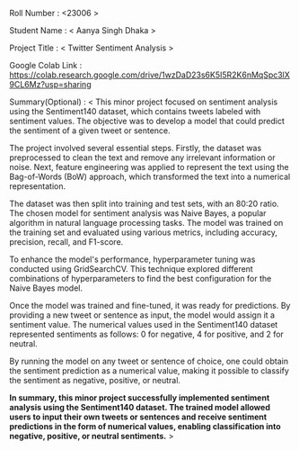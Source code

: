 Roll Number       :   <23006 >

Student Name      :   < Aanya Singh Dhaka >

Project Title     :   < Twitter Sentiment Analysis >

Google Colab Link :   <https://colab.research.google.com/drive/1wzDaD23s6K5I5R2K6nMqSpc3lX9CL6Mz?usp=sharing>

Summary(Optional) :   < This minor project focused on sentiment analysis using the Sentiment140 dataset, which contains tweets labeled with sentiment values. The objective was to develop a model that could predict the sentiment of a given tweet or sentence.

The project involved several essential steps. Firstly, the dataset was preprocessed to clean the text and remove any irrelevant information or noise. Next, feature engineering was applied to represent the text using the Bag-of-Words (BoW) approach, which transformed the text into a numerical representation.

The dataset was then split into training and test sets, with an 80:20 ratio. The chosen model for sentiment analysis was Naive Bayes, a popular algorithm in natural language processing tasks. The model was trained on the training set and evaluated using various metrics, including accuracy, precision, recall, and F1-score.

To enhance the model's performance, hyperparameter tuning was conducted using GridSearchCV. This technique explored different combinations of hyperparameters to find the best configuration for the Naive Bayes model.

Once the model was trained and fine-tuned, it was ready for predictions. By providing a new tweet or sentence as input, the model would assign it a sentiment value. The numerical values used in the Sentiment140 dataset represented sentiments as follows: 0 for negative, 4 for positive, and 2 for neutral.

By running the model on any tweet or sentence of choice, one could obtain the sentiment prediction as a numerical value, making it possible to classify the sentiment as negative, positive, or neutral.

**In summary, this minor project successfully implemented sentiment analysis using the Sentiment140 dataset. The trained model allowed users to input their own tweets or sentences and receive sentiment predictions in the form of numerical values, enabling classification into negative, positive, or neutral
sentiments.** >
